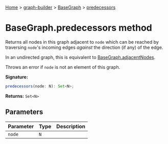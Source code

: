 [Home](./index) &gt; [graph-builder](./graph-builder.md) &gt; [BaseGraph](./graph-builder.basegraph.md) &gt; [predecessors](./graph-builder.basegraph.predecessors.md)

# BaseGraph.predecessors method

Returns all nodes in this graph adjacent to `node` which can be reached by traversing `node`<!-- -->'s incoming edges <i>against</i> the direction (if any) of the edge.

In an undirected graph, this is equivalent to [BaseGraph.adjacentNodes](./graph-builder.basegraph.adjacentnodes.md)<!-- -->.

Throws an error if `node` is not an element of this graph.

**Signature:**
```javascript
predecessors(node: N): Set<N>;
```
**Returns:** `Set<N>`

## Parameters

|  Parameter | Type | Description |
|  --- | --- | --- |
|  `node` | `N` |  |

